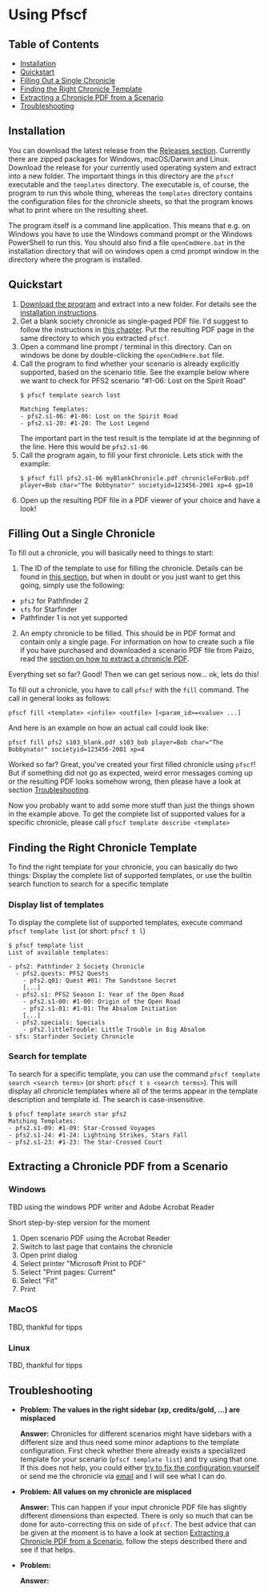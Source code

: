 # Using Pfscf

## Table of Contents
* [Installation](#installation)
* [Quickstart](#quickstart)
* [Filling Out a Single Chronicle](#filling-out-a-single-chronicle)
* [Finding the Right Chronicle Template](#finding-the-right-chronicle-template)
* [Extracting a Chronicle PDF from a Scenario](#extracting-a-chronicle-pdf-from-a-scenario)
* [Troubleshooting](#troubleshooting)

## Installation

You can download the latest release from the [Releases section](https://github.com/Blesmol/pfscf/releases). Currently there are zipped packages for Windows, macOS/Darwin and Linux. Download the release for your currently used operating system and extract into a new folder. The important things in this directory are the `pfscf` executable and the `templates` directory. The executable is, of course, the program to run this whole thing, whereas the `templates` directory contains the configuration files for the chronicle sheets, so that the program knows what to print where on the resulting sheet.

The program itself is a command line application. This means that e.g. on Windows you have to use the Windows command prompt or the Windows PowerShell to run this. You should also find a file `openCmdHere.bat` in the installation directory that will on windows open a cmd prompt window in the directory where the program is installed.

## Quickstart

1. [Download the program](https://github.com/Blesmol/pfscf/releases) and extract into a new folder. For details see the [installation instructions](#installation).
2. Get a blank society chronicle as single-paged PDF file. I'd suggest to follow the instructions in [this chapter](#extracting-a-chronicle-pdf-from-a-scenario). Put the resulting PDF page in the same directory to which you extracted `pfscf`.
3. Open a command line prompt / terminal in this directory. Can on windows be done by double-clicking the `openCmdHere.bat` file.
4. Call the program to find whether your scenario is already explicitly supported, based on the scenario title. See the example below where we want to check for PFS2 scenario "#1-06: Lost on the Spirit Road"
   ```
   $ pfscf template search lost

   Matching Templates:
   - pfs2.s1-06: #1-06: Lost on the Spirit Road
   - pfs2.s1-20: #1-20: The Lost Legend

   ```
   The important part in the test result is the template id at the beginning of the line. Here this would be `pfs2.s1-06`
5. Call the program again, to fill your first chronicle. Lets stick with the example:
   ```
   $ pfscf fill pfs2.s1-06 myBlankChronicle.pdf chronicleForBob.pdf player=Bob char="The Bobbynator" societyid=123456-2001 xp=4 gp=10
   ```
6. Open up the resulting PDF file in a PDF viewer of your choice and have a look!


## Filling Out a Single Chronicle

To fill out a chronicle, you will basically need to things to start:
1. The ID of the template to use for filling the chronicle. Details can be found in [this section](#finding-the-right-chronicle-template), but when in doubt or you just want to get this going, simply use the following:
  * `pfs2` for Pathfinder 2
  * `sfs` for Starfinder
  * Pathfinder 1 is not yet supported
2. An empty chronicle to be filled. This should be in PDF format and contain only a single page. For information on how to create such a file if you have purchased and downloaded a scenario PDF file from Paizo, read the [section on how to extract a chronicle PDF](#extracting-a-chronicle-pdf-from-a-scenario).

Everything set so far? Good! Then we can get serious now... ok, lets do this!

To fill out a chronicle, you have to call `pfscf` with the `fill` command. The call in general looks as follows:
```
pfscf fill <template> <infile> <outfile> [<param_id>=<value> ...]
```

And here is an example on how an actual call could look like:
```
pfscf fill pfs2 s103_blank.pdf s103_bob player=Bob char="The Bobbynator" societyid=123456-2001 xp=4
```

Worked so far? Great, you've created your first filled chronicle using `pfscf`! But if something did not go as expected, weird error messages coming up or the resulting PDF looks somehow wrong, then please have a look at section [Troubleshooting](#troubleshooting).

Now you probably want to add some more stuff than just the things shown in the example above. To get the complete list of supported values for a specific chronicle, please call `pfscf template describe <template>`


## Finding the Right Chronicle Template

To find the right template for your chronicle, you can basically do two things: Display the complete list of supported templates, or use the builtin search function to search for a specific template

### Display list of templates

To display the complete list of supported templates, execute command `pfscf template list` (or short: `pfscf t l`)
```
$ pfscf template list
List of available templates:

- pfs2: Pathfinder 2 Society Chronicle
  - pfs2.quests: PFS2 Quests
    - pfs2.q01: Quest #01: The Sandstone Secret
	[...]
  - pfs2.s1: PFS2 Season 1: Year of the Open Road
    - pfs2.s1-00: #1-00: Origin of the Open Road
    - pfs2.s1-01: #1-01: The Absalom Initiation
	[...]
  - pfs2.specials: Specials
    - pfs2.littleTrouble: Little Trouble in Big Absalom
- sfs: Starfinder Society Chronicle
```

### Search for template

To search for a specific template, you can use the command `pfscf template search <search terms>` (or short: `pfscf t s <search terms>`). This will display all chronicle templates where all of the terms appear in the template description and template id. The search is case-insensitive.
```
$ pfscf template search star pfs2
Matching Templates:
- pfs2.s1-09: #1-09: Star-Crossed Voyages
- pfs2.s1-24: #1-24: Lightning Strikes, Stars Fall
- pfs2.s1-23: #1-23: The Star-Crossed Court
```

## Extracting a Chronicle PDF from a Scenario

### Windows

TBD using the windows PDF writer and Adobe Acrobat Reader

Short step-by-step version for the moment
1. Open scenario PDF using the Acrobat Reader
2. Switch to last page that contains the chronicle
3. Open print dialog
4. Select printer "Microsoft Print to PDF"
5. Select "Print pages: Current"
6. Select "Fit"
7. Print

### MacOS

TBD, thankful for tipps

### Linux

TBD, thankful for tipps

## Troubleshooting

* **Problem: The values in the right sidebar (xp, credits/gold, ...) are misplaced**

  **Answer:** Chronicles for different scenarios might have sidebars with a different size and thus need some minor adaptions to the template configuration. First check whether there already exists a specialized template for your scenario (`pfscf template list`) and try using that one. If this does not help, you could either [try to fix the configuration yourself](templates.md) or send me the chronicle via [email](mailto:github@pecebe.de) and I will see what I can do.

* **Problem: All values on my chronicle are misplaced**

  **Answer:** This can happen if your input chronicle PDF file has slightly different dimensions than expected. There is only so much that can be done for auto-correcting this on side of `pfscf`. The best advice that can be given at the moment is to have a look at section [Extracting a Chronicle PDF from a Scenario](#extracting-a-chronicle-pdf-from-a-scenario), follow the steps described there and see if that helps.

* **Problem:**

  **Answer:**
